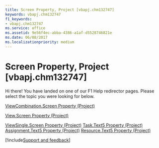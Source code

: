 ```yaml
---
title: Screen Property, Project [vbapj.chm132747]
keywords: vbapj.chm132747
f1_keywords:
- vbapj.chm132747
ms.service: office
ms.assetid: 9e56f4ec-abba-4386-a1af-d5528746821e
ms.date: 06/08/2017
ms.localizationpriority: medium
---
```



# Screen Property, Project [vbapj.chm132747]

Hi there! You have landed on one of our F1 Help redirector pages. Please select the topic you were looking for below.

[ViewCombination.Screen Property (Project)](https://msdn.microsoft.com/library/69cdee63-88eb-1c6e-f73e-627b8b896904%28Office.15%29.aspx)

[View.Screen Property (Project)](https://msdn.microsoft.com/library/975af43e-76c8-ea69-b6d9-7e6408e22ae0%28Office.15%29.aspx)

[ViewSingle.Screen Property (Project)](https://msdn.microsoft.com/library/4d612d77-eb00-a6ed-bf13-dd73ae8bbafe%28Office.15%29.aspx)
[Task.Text5 Property (Project)](https://msdn.microsoft.com/library/bf7eb16f-e649-2647-e600-51d5f1c3f9e8%28Office.15%29.aspx)
[Assignment.Text5 Property (Project)](https://msdn.microsoft.com/library/70e4e5d0-c780-1151-688a-59a10df4262f%28Office.15%29.aspx)
[Resource.Text5 Property (Project)](https://msdn.microsoft.com/library/519a4915-0fa1-3ff3-a2e6-e642c294ec54%28Office.15%29.aspx)

[!include[Support and feedback](~/includes/feedback-boilerplate.md)]